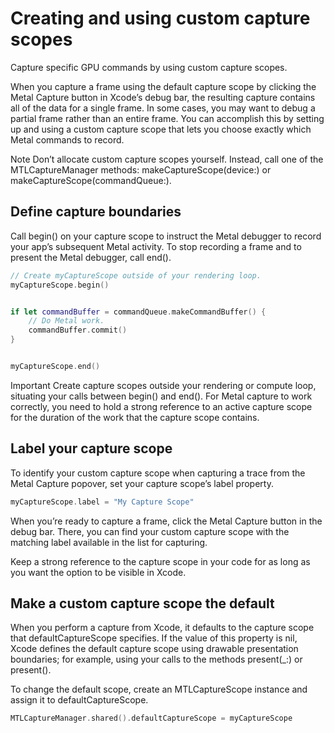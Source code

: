 # Creating and using custom capture scopes
Capture specific GPU commands by using custom capture scopes.

When you capture a frame using the default capture scope by clicking the Metal Capture button in Xcode’s debug bar,
the resulting capture contains all of the data for a single frame.
In some cases, you may want to debug a partial frame rather than an entire frame.
You can accomplish this by setting up and using a custom capture scope that lets you choose exactly which Metal commands to
record.

Note
Don’t allocate custom capture scopes yourself.
Instead, call one of the MTLCaptureManager methods: makeCaptureScope(device:) or makeCaptureScope(commandQueue:).

## Define capture boundaries
Call begin() on your capture scope to instruct the Metal debugger to record your app’s subsequent Metal activity.
To stop recording a frame and to present the Metal debugger, call end().

```Swift
// Create myCaptureScope outside of your rendering loop.
myCaptureScope.begin()


if let commandBuffer = commandQueue.makeCommandBuffer() {
    // Do Metal work.
    commandBuffer.commit()
}


myCaptureScope.end()
```

Important
Create capture scopes outside your rendering or compute loop, situating your calls between begin() and end().
For Metal capture to work correctly, you need to hold a strong reference to an active capture scope for the duration of the
work that the capture scope contains.

## Label your capture scope
To identify your custom capture scope when capturing a trace from the Metal Capture popover,
set your capture scope’s label property.

```Swift
myCaptureScope.label = "My Capture Scope"
```

When you’re ready to capture a frame, click the Metal Capture button in the debug bar.
There, you can find your custom capture scope with the matching label available in the list for capturing.

Keep a strong reference to the capture scope in your code for as long as you want the option to be visible in Xcode.

## Make a custom capture scope the default
When you perform a capture from Xcode, it defaults to the capture scope that defaultCaptureScope specifies.
If the value of this property is nil, Xcode defines the default capture scope using drawable presentation boundaries;
for example, using your calls to the methods present(_:) or present().

To change the default scope, create an MTLCaptureScope instance and assign it to defaultCaptureScope.

```Swift
MTLCaptureManager.shared().defaultCaptureScope = myCaptureScope
```
